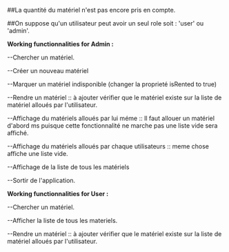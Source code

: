 ##La quantité du matériel n'est pas encore pris en compte.

##On suppose qu'un utilisateur peut avoir un seul role soit : 'user' ou 'admin'.


**Working functionnalities for Admin :** 
 
 --Chercher un matériel.

  --Créer un nouveau matériel

  --Marquer un matériel indisponible (changer la proprieté isRented to true)

  --Rendre un matériel :: à ajouter vérifier que le matériel existe sur la liste de matériel alloués par l'utilisateur.

  --Affichage du matériels alloués par lui méme :: Il faut allouer un matériel d'abord ms puisque cette fonctionnalité ne marche pas une liste vide sera affiché.

  --Affichage du matériels alloués par chaque utilisateurs :: meme chose affiche une liste vide.

  --Affichage de la liste de tous les matériels 

  --Sortir de l'application.

**Working functionnalities for User :**

  --Chercher un matériel.

  --Afficher la liste de tous les materiels.
  
  --Rendre un matériel :: à ajouter vérifier que le matériel existe sur la liste de matériel alloués par l'utilisateur.
